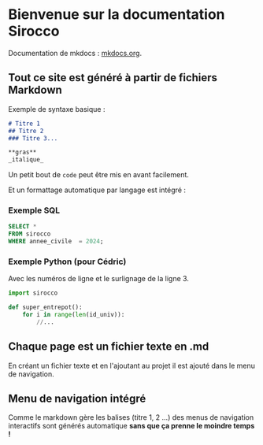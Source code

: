 # Bienvenue sur la documentation Sirocco

Documentation de mkdocs : [mkdocs.org](https://www.mkdocs.org).

## Tout ce site est généré à partir de fichiers Markdown

Exemple de syntaxe basique :
```markdown
# Titre 1
## Titre 2 
### Titre 3...

**gras**
_italique_
```

Un petit bout de `code` peut être mis en avant facilement. 

Et un formattage automatique par langage est intégré : 

### Exemple SQL

```SQL title="script_postgre.sql"
SELECT *
FROM sirocco
WHERE annee_civile  = 2024;
```

### Exemple Python (pour Cédric)

Avec les numéros de ligne et le surlignage de la ligne 3.

```py linenums="1", hl_lines="3"
import sirocco

def super_entrepot():
    for i in range(len(id_univ)):
        //...

```

## Chaque page est un fichier texte en .md

En créant un fichier texte et en l'ajoutant au projet il est ajouté dans le menu de navigation. 

## Menu de navigation intégré

Comme le markdown gère les balises (titre 1, 2 ...) des menus de navigation interactifs sont générés automatique **sans que ça prenne le moindre temps !**
